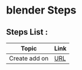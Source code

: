 # blender Steps

## Steps List : 

| Topic | Link |
|-------|------|
| Create add on  | [URL](./stepsList/CreateAddOn.md) |